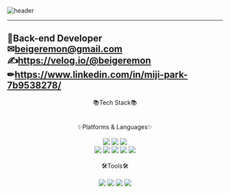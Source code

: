 

![header](https://capsule-render.vercel.app/api?type=waving&color=auto&height=300&section=header&text=MIJI%20GitHub!&fontSize=90)


----
🎈Back-end Developer<br>
✉beigeremon@gmail.com <br>
✍https://velog.io/@beigeremon<br>
✏https://www.linkedin.com/in/miji-park-7b9538278/<br>
----

<div align="center"> 📚Tech Stack📚 </div><br><br>
<div align="center"> ✨Platforms & Languages✨ </div><br>

<div align="center">
	<img src="https://img.shields.io/badge/Java-007396?style=flat&logo=Java&logoColor=white" />
	<img src="https://img.shields.io/badge/spring-6DB33F?style=flat&logo=spring&logoColor=white"/>
	<img src="https://img.shields.io/badge/oracle-F80000?style=flat&logo=oracle&logoColor=white"/><br>
	<img src="https://img.shields.io/badge/HTML5-E34F26?style=flat&logo=HTML5&logoColor=white" />
	<img src="https://img.shields.io/badge/CSS3-1572B6?style=flat&logo=CSS3&logoColor=white" />
  	<img src="https://img.shields.io/badge/JavaScript-F7DF1E?style=flat&logo=javascript&logoColor=white"/>
	<img src="https://img.shields.io/badge/jquery-0769AD?style=flat&logo=jquery&logoColor=white"/>
	<img src="https://img.shields.io/badge/bootstrap-7952B3?style=flat&logo=bootstrap&logoColor=white"/>
</div><br>

<div align="center"> 🛠Tools🛠 </div><br>
  
<div align="center">
  <img src="https://img.shields.io/badge/eclipseide-2C2255?style=flat&logo=eclipseide&logoColor=white"/>
  <img src="https://img.shields.io/badge/visualstudiocode-007ACC?style=flat&logo=visualstudiocode&logoColor=white"/>
  <img src="https://img.shields.io/badge/apachetomcat-F8DC75?style=flat&logo=apachetomcat&logoColor=white"/>
  <img src="https://img.shields.io/badge/github-181717?style=flat&logo=github&logoColor=white"/>
</div>


